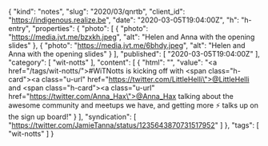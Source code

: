 {
  "kind": "notes",
  "slug": "2020/03/qnrtb",
  "client_id": "https://indigenous.realize.be",
  "date": "2020-03-05T19:04:00Z",
  "h": "h-entry",
  "properties": {
    "photo": [
      {
        "photo": "https://media.jvt.me/bzxkh.jpeg",
        "alt": "Helen and Anna with the opening slides"
      },
      {
        "photo": "https://media.jvt.me/6bhdy.jpeg",
        "alt": "Helen and Anna with the opening slides"
      }
    ],
    "published": [
      "2020-03-05T19:04:00Z"
    ],
    "category": [
      "wit-notts"
    ],
    "content": [
      {
        "html": "",
        "value": "<a href=\"/tags/wit-notts/\">#WiTNotts</a> is kicking off with <span class=\"h-card\"><a class=\"u-url\" href=\"https://twitter.com/LittleHelli\">@LittleHelli</a></span> and <span class=\"h-card\"><a class=\"u-url\" href=\"https://twitter.com/Anna_Hax\">@Anna_Hax</a></span> talking about the awesome community and meetups we have, and getting more ⚡ talks up on the sign up board!"
      }
    ],
    "syndication": [
      "https://twitter.com/JamieTanna/status/1235643870731517952"
    ]
  },
  "tags": [
    "wit-notts"
  ]
}
